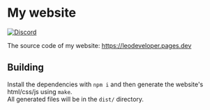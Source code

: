 
# My website

[![Discord](https://discord.com/api/guilds/756989147163656273/widget.png)](https://discord.gg/FCnK6xp)


The source code of my website: https://leodeveloper.pages.dev


## Building

Install the dependencies with `npm i` and then generate the website's html/css/js using `make`.  
All generated files will be in the `dist/` directory.
